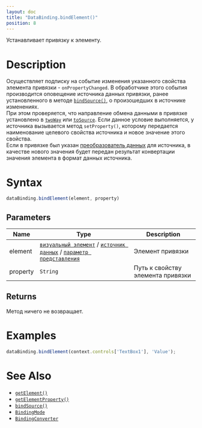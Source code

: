 ```yaml
---
layout: doc
title: "DataBinding.bindElement()"
position: 8
---
```


Устанавливает привязку к элементу.

# Description

Осуществляет подписку на событие изменения указанного свойства элемента привязки - `onPropertyChanged`.
В обработчике этого события производится оповещение источника данных привязки, ранее установленного в методе [`bindSource()`](../DataBinding.bindSource/), о произошедших в источнике изменениях.  
При этом проверяется, что направление обмена данными в привязке установлено в [`twoWay`](../BindingMode/) или [`toSource`](../BindingMode/). 
Если данное условие выполняется, у источника вызывается метод `setProperty()`, которому передается наименование целевого 
свойства источника и новое значение этого свойства.  
Если в привязке был указан [преобразователь данных](../BindingConverter) для источника, в качестве нового значения будет передан результат конвертации значения элемента в формат данных источника.

# Syntax

```js
dataBinding.bindElement(element, property)
```

## Parameters

|Name|Type|Description|
|----|----|-----------|
|element|[`визуальный элемент`](../../Elements/) / [`источник данных`](../../DataSources/) / [`параметр представления`](../../Parameters/)|Элемент привязки|
|property|`String`|Путь к свойству элемента привязки|

## Returns

Метод ничего не возвращает.


# Examples

```js
dataBinding.bindElement(context.controls['TextBox1'], 'Value');
```

# See Also

* [`getElement()`](../DataBinding.getElement/)
* [`getElementProperty()`](../DataBinding.getElementProperty/)
* [`bindSource()`](../DataBinding.bindSource/)
* [`BindingMode`](../BindingMode)
* [`BindingConverter`](../BindingConverter)
